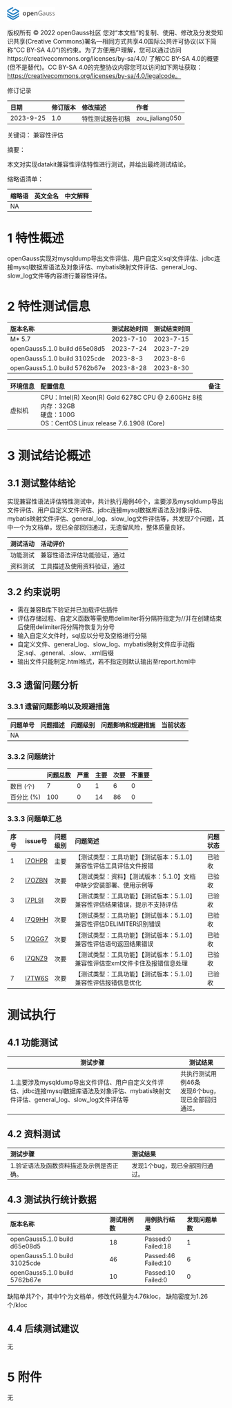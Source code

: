  ![avatar](../../../images/openGauss.png) 

版权所有 © 2022  openGauss社区
 您对“本文档”的复制、使用、修改及分发受知识共享(Creative Commons)署名—相同方式共享4.0国际公共许可协议(以下简称“CC BY-SA 4.0”)的约束。为了方便用户理解，您可以通过访问https://creativecommons.org/licenses/by-sa/4.0/ 了解CC BY-SA 4.0的概要 (但不是替代)。CC BY-SA 4.0的完整协议内容您可以访问如下网址获取：https://creativecommons.org/licenses/by-sa/4.0/legalcode。

修订记录

| 日期      | 修订版本 | 修改描述         | 作者            |
| :-------- | :------- | :--------------- | :-------------- |
| 2023-9-25 | 1.0      | 特性测试报告初稿 | zou_jialiang050 |

 关键词： 兼容性评估

摘要：

本文对实现datakit兼容性评估特性进行测试，并给出最终测试结论。

缩略语清单：

| 缩略语 | 英文全名 | 中文解释 |
| :----- | :------- | :------- |
| NA     |          |          |

# 1     特性概述

openGauss实现对mysqldump导出文件评估、用户自定义sql文件评估、jdbc连接mysql数据库语法及对象评估、mybatis映射文件评估、general_log、slow_log文件等内容进行兼容性评估。

# 2     特性测试信息

| 版本名称                      | 测试起始时间 | 测试结束时间 |
| :---------------------------- | :----------- | :----------- |
| M* 5.7                        | 2023-7-10    | 2023-7-15    |
| openGauss5.1.0 build d65e08d5 | 2023-7-24    | 2023-7-29    |
| openGauss5.1.0 build 31025cde | 2023-8-3     | 2023-8-6     |
| openGauss5.1.0 build 5762b67e | 2023-8-28    | 2023-8-30    |

| 环境信息 | 配置信息                                                     | 备注 |
| :------- | :----------------------------------------------------------- | :--- |
| 虚拟机   | CPU：Intel(R) Xeon(R) Gold 6278C CPU @ 2.60GHz 8核<br />内存：32GB<br />硬盘：100G<br />OS：CentOS Linux release 7.6.1908 (Core) |      |

# 3     测试结论概述

## 3.1   测试整体结论

实现兼容性语法评估特性测试中，共计执行用例46个，主要涉及mysqldump导出文件评估、用户自定义文件评估、jdbc连接mysql数据库语法及对象评估、mybatis映射文件评估、general_log、slow_log文件评估等，共发现7个问题，其中一个为文档单，现已全部回归通过，无遗留风险，整体质量良好。

| 测试活动 | 活动评价                     |
| :------- | :--------------------------- |
| 功能测试 | 兼容性语法评估功能验证，通过 |
| 资料测试 | 工具描述及使用资料验证，通过 |

## 3.2   约束说明

- 需在兼容B库下验证并已加载评估插件
- 评估存储过程、自定义函数等需使用delimiter将分隔符指定为//并在创建结束后使用delimiter将分隔符恢复为分号
- 输入自定义文件时，sql应以分号及空格进行分隔
- 自定义文件、general_log、slow_log、mybatis映射文件应手动指定.sql、.general、.slow、.xml后缀
- 输出文件只能制定.html格式，若不指定则默认输出至report.html中

## 3.3   遗留问题分析

### 3.3.1 遗留问题影响以及规避措施

| 问题单号 | 问题描述 | 问题级别 | 问题影响和规避措施 | 当前状态 |
| :------- | :------- | :------- | :----------------- | :------- |
| NA       |          |          |                    |          |

### 3.3.2 问题统计

|             | 问题总数 | 严重 | 主要 | 次要 | 不重要 |
| :---------- | :------- | :--- | :--- | :--- | :----- |
| 数目 (个)   | 7        | 0    | 1    | 6    | 0      |
| 百分比  (%) | 100      | 0    | 14   | 86   | 0      |

### 3.3.3 问题单汇总

| 序号 | issue号                                                      | 问题级别 | 问题简述                                                     | 问题状态 |
| :--- | :----------------------------------------------------------- | :------- | :----------------------------------------------------------- | :------- |
| 1    | [I7OHPR](https://gitee.com/opengauss/compatibility-assessment/issues/I7OHPR) | 主要     | 【测试类型：工具功能】【测试版本：5.1.0】兼容性评估工具评估文件报错 | 已验收   |
| 2    | [I7OZBN](https://gitee.com/opengauss/compatibility-assessment/issues/I7OZBN) | 次要     | 【测试类型：资料】【测试版本：5.1.0】文档中缺少安装部署、使用示例等 | 已验收   |
| 3    | [I7PL9I](https://gitee.com/opengauss/compatibility-assessment/issues/I7PL9I) | 次要     | 【测试类型：工具功能】【测试版本：5.1.0】兼容性评估结果错误，提示不支持评估 | 已验收   |
| 4    | [I7Q9HH](https://gitee.com/opengauss/compatibility-assessment/issues/I7Q9HH) | 次要     | 【测试类型：工具功能】【测试版本：5.1.0】兼容性评估DELIMITER识别错误 | 已验收   |
| 5    | [I7QGG7](https://gitee.com/opengauss/compatibility-assessment/issues/I7QGG7) | 次要     | 【测试类型：工具功能】【测试版本：5.1.0】 兼容性评估语句返回结果错误 | 已验收   |
| 6    | [I7QNZ9](https://gitee.com/opengauss/compatibility-assessment/issues/I7QNZ9) | 次要     | 【测试类型：工具功能】【测试版本：5.1.0】 兼容性评估空xml文件卡住及报错信息处理 | 已验收   |
| 7    | [I7TW6S](https://gitee.com/opengauss/compatibility-assessment/issues/I7TW6S) | 次要     | 【测试类型：工具功能】【测试版本：5.1.0】兼容性评估报错信息优化 | 已验收   |

#      测试执行

## 4.1   功能测试

| 测试步骤                                                     | 测试结果                                               |
| ------------------------------------------------------------ | ------------------------------------------------------ |
| 1.主要涉及mysqldump导出文件评估、用户自定义文件评估、jdbc连接mysql数据库语法及对象评估、mybatis映射文件评估、general_log、slow_log文件评估等 | 共执行测试用例46条<br />发现6个bug，现已全部回归通过。 |

## 4.2   资料测试

| 测试步骤                                 | 测试结果                       |
| :--------------------------------------- | :----------------------------- |
| 1.验证语法及函数资料描述及示例是否正确。 | 发现1个bug，现已全部回归通过。 |

## 4.3   测试执行统计数据

| 版本名称                      | 测试用例数 | 用例执行结果             | 发现问题单数 |
| :---------------------------- | :--------- | :----------------------- | :----------- |
| openGauss5.1.0 build d65e08d5 | 18         | Passed:0<br />Failed:18  | 1            |
| openGauss5.1.0 build 31025cde | 46         | Passed:46<br />Failed:10 | 6            |
| openGauss5.1.0 build 5762b67e | 10         | Passed:10<br />Failed:0  | 0            |

缺陷单共7个，其中1个为文档单，修改代码量为4.76kloc， 缺陷密度为1.26个/kloc

## 4.4   后续测试建议

无

# 5     附件

无